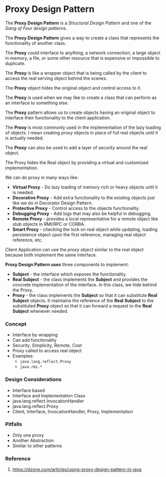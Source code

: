 # Proxy Design Pattern

The **Proxy Design Pattern** is a _Structural Design Pattern_ and one of the _Gang of Four design patterns_.

The **Proxy Design Pattern** gives a way to create a class that represents the functionality of another class.

The **Proxy** could interface to anything; a network connection, a large object in memory, a file, or some other resource
that is expensive or impossible to duplicate.

The **Proxy** is like a wrapper object that is being called by the client to access the real serving object behind the scenes.

The **Proxy** object hides the original object and control access to it.

The **Proxy** is used when we may like to create a class that can perform as an interface to something else.

The **Proxy** pattern allows us to create objects having an original object to interface their functionality to the client application.

The **Proxy** is most commonly used in the implementation of the lazy loading of objects.
I mean creating proxy objects in place of full real objects until it is actually needed.

The **Proxy** can also be used to add a layer of security around the real object.

The Proxy hides the Real object by providing a virtual and customized implementation.

We can do proxy in many ways like:

* **Virtual Proxy** - Do lazy loading of memory rich or heavy objects until it is needed.
* **Decorative Proxy** - Add extra functionality to the existing objects just like we do in Decorator Design Pattern.
* **Protective Proxy** - Control access to the objects functionality.
* **Debugging Proxy** - Add logs that may also be helpful in debugging.
* **Remote Proxy** - provides a local representative for a remote object like stub objects in RMI/RPC or CORBA.
* **Smart Proxy** - checking the lock on real object while updating, loading persistence object upon the first reference, managing real object reference, etc.

Client Application can use the _proxy object_ similar to the real object because both implement the same interface.

**Proxy Design Pattern uses** three components to implement:

* **Subject** - the interface which exposes the functionality.
* **Real Subject** - the class implements the **Subject** and provides the concrete implementation of the interface.
In this class, we hide behind the Proxy.
* **Proxy** - the class implements the **Subject** so that it can substitute **Real Subject** objects.
It maintains the reference of the **Real Subject** to the substituted **Proxy** object so that it can forward a request to the **Real Subject** whenever needed.

### Concept

* Interface by wrapping
* Can add functionality
* Security, Simplicity, Remote, Cost
* Proxy called to access real object
* Examples:
    * `java.lang.reflect.Proxy`
    * `java.rmi.*`

### Design Considerations

* Interface based
* Interface and Implementation Class
* java.lang.reflect.InvocationHandler
* java.lang.reflect.Proxy
* Client, Interface, InvocationHandler, Proxy, Implementation

### Pitfalls

* Only one proxy
* Another Abstraction
* Similar to other patterns

### Reference

1. https://dzone.com/articles/using-proxy-design-pattern-in-java